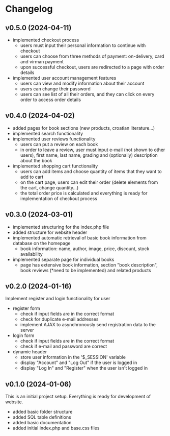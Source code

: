 # Changelog

## v0.5.0 (2024-04-11)

- implemented checkout process
    - users must input their personal information to continue with checkout
    - users can choose from three methods of payment: on-delivery, card and virman payment
    - upon successful checkout, users are redirected to a page with order details
- implemented user account management features
    - users can view and modify information about their account
    - users can change their password
    - users can see list of all their orders, and they can click on every order to access order details

## v0.4.0 (2024-04-02)

- added pages for book sections (new products, croatian literature...)
- implemented search functionality
- implemented user reviews functionality
    - users can put a review on each book
    - in order to leave a review, user must input e-mail (not shown to other users), first name, last name, grading and (optionally) description about the book
- implemented shopping cart functionality
    - users can add items and choose quantity of items that they want to add to cart
    - on the cart page, users can edit their order (delete elements from the cart, change quantity...)
    - the total order price is calculated and everything is ready for implementation of checkout process

## v0.3.0 (2024-03-01)

- implemented structuring for the index.php file
- added structure for website header
- implemented automatic retrieval of basic book information from database on the homepage
    - book information: name, author, image, price, discount, stock availability
- implemented separate page for individual books
    - page has extensive book information, section "book description", book reviews (*need to be implemented) and related products 

## v0.2.0 (2024-01-16)

Implement register and login functionality for user

- register form
    - check if input fields are in the correct format
    - check for duplicate e-mail addresses
    - implement AJAX to asynchronously send registration data to the server
- login form
    - check if input fields are in the correct format
    - check if e-mail and password are correct
- dynamic header
    - store user information in the '$_SESSION' variable
    - display "Account" and "Log Out" if the user is logged in
    - display "Log In" and "Register" when the user isn't logged in

## v0.1.0 (2024-01-06)

This is an initial project setup. Everything is ready for development of website.

- added basic folder structure
- added SQL table definitions
- added basic documentation
- added initial index.php and base.css files